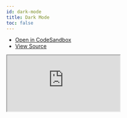 ```yaml
---
id: dark-mode
title: Dark Mode
toc: false
---
```


- [Open in CodeSandbox](https://codesandbox.io/s/github/tannerlinsley/react-charts/tree/next/examples/dark-mode)
- [View Source](https://github.com/tannerlinsley/react-charts/tree/next/examples/dark-mode)

<iframe
  src="https://codesandbox.io/embed/github/tannerlinsley/react-charts/tree/next/examples/dark-mode?autoresize=1&fontsize=14&theme=dark"
  title="tannerlinsley/react-charts: dark-mode"
  sandbox="allow-forms allow-modals allow-popups allow-presentation allow-same-origin allow-scripts"
  style={{
    width: '100%',
    height: '80vh',
    border: '0',
    borderRadius: 8,
    overflow: 'hidden',
    position: 'static',
    zIndex: 0,
  }}
></iframe>
